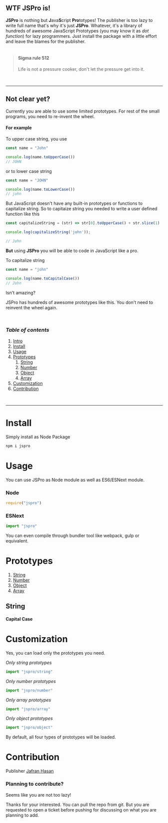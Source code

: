 ## <a name="intro"></a> WTF **JSPro** is!
**JSPro** is nothing but **J**ava**S**cript **Pro**totypes! The publisher is too lazy to write full name that's why it's just **JSPro**.
Whatever, it's a library of hundreds of awesome JavaScript Prototypes (you may know it as  *dot function*) for lazy programmers. Just install the package with a little effort and leave the blames for the publisher. 
<br>
<br>
>#### **Sigma rule 512**
> Life is not a pressure cooker, don't let the pressure get into it. 

<br>

___


## Not clear yet? 
Currently you are able to use some limited prototypes. For rest of the small programs, you need to re-invent the wheel. 

#### For example
To upper case string, you use 

```js
const name = "John"

console.log(name.toUpperCase())
// JOHN
```
or to lower case string
```js 
const name = "JOHN"

console.log(name.toLowerCase())
// john
```

But JavaScript doesn't have any built-in prototypes or functions to capitalize string. So to capitaize string you needed to write a user defined function like this 

```js
const capitalizeString = (str) => str[0].toUpperCase() + str.slice(1)

console.log(capitalizeString('john'));

// John
```

**But** using **JSPro** you will be able to code in JavaScript like a pro. 

To capitalize string

```js
const name = "john"

console.log(name.toCapitalCase())
// John 
```

Isn't amazing?

JSPro has hundreds of awesome prototypes like this. You don't need to reinvent the wheel again. 

<br>

### *Table of contents*
1. [ Intro ](#intro) 
2. [ Install ](#install)
3. [ Usage ](#usage)
4. [ Prototypes ](#prototypes)
   1. [ String ](#string)
   1. [ Number ](#number)
   1. [ Object ](#object)
   1. [ Array ](#array)
5. [ Customization ](#customization) 
5. [ Contribution ](#contribution) 

<br>

___

# <a name="install"></a> Install

Simply install as Node Package
```bash
npm i jspro
```

# <a name="usage"></a> Usage

You can use JSPro as Node module as well as ES6/ESNext module.

### Node 
```js
require("jspro")
```
### ESNext 
```js
import "jspro"
```
You can even compile through bundler tool like webpack, gulp or equivalent. 

# <a name="prototypes"></a> Prototypes

1. [ String ](#string)
2. [ Number ](#number)
3. [ Object ](#object)
4. [ Array ](#array)
   
## <a name="string"></a> String

#### Capital Case


# <a name="customization"></a> Customization

Yes, you can load only the prototypes you need.
 

*Only string prototypes*
```js
import "jspro/string"
```
*Only number prototypes*
```js
import "jspro/number"
```
*Only array prototypes*
```js
import "jspro/array"
```
*Only object prototypes*
```js
import "jspro/object"
```
By default, all four types of prototypes will be loaded. 

# <a name="contribution"></a> Contribution 

Publisher [Jafran Hasan](https://www.facebook.com/IamJafran/)

### Planning to contribute?

Seems like you are not too lazy!

Thanks for your interested. You can pull the repo from git. But you are requested to open a ticket before pushing for discussing on what you are planning to add. 
